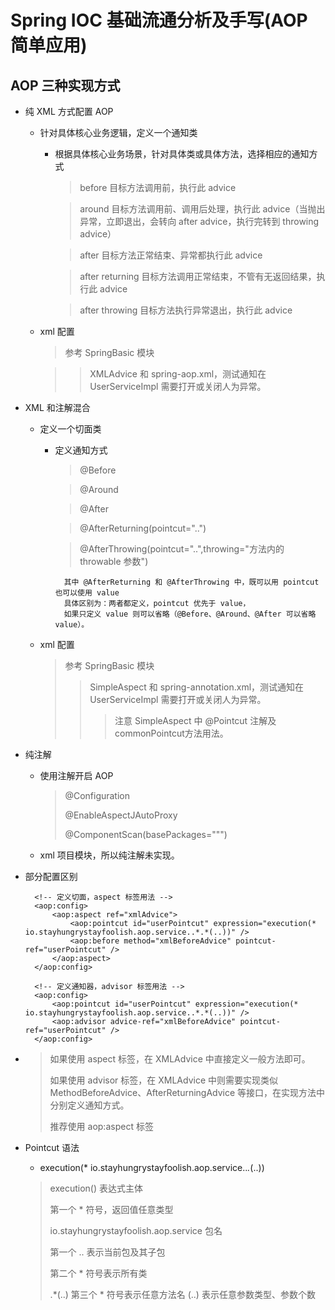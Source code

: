 # Spring IOC 基础流通分析及手写(AOP 简单应用)

## AOP 三种实现方式

- 纯 XML 方式配置 AOP
    
    - 针对具体核心业务逻辑，定义一个通知类
        
        - 根据具体核心业务场景，针对具体类或具体方法，选择相应的通知方式
        
            > before 目标方法调用前，执行此 advice
                                            
            > around 目标方法调用前、调用后处理，执行此 advice（当抛出异常，立即退出，会转向 after advice，执行完转到 throwing advice）
            
            > after 目标方法正常结束、异常都执行此 advice
                                                                                                                                                                                                                          
            > after returning 目标方法调用正常结束，不管有无返回结果，执行此 advice
                                                                                                                                                                                                                          
            > after throwing 目标方法执行异常退出，执行此 advice
                                                                                                                                                                                                                                                                                                                                                                                                                                                                                                                                                                                                                                                                                                                                                                                                                        
    - xml 配置                                                                                                                                                                                                                                                                                                                                                                                                                                                                                                                                                                                                                                                                                                                                                                                                                        
        
        > 参考 SpringBasic 模块
                                                                                                                                                                                                                                                                                                                                                                                                                                                                                                                                                                                                                                                                                                                                                                                                                                                  
        >> XMLAdvice 和 spring-aop.xml，测试通知在 UserServiceImpl 需要打开或关闭人为异常。


- XML 和注解混合

    - 定义一个切面类
    
        - 定义通知方式
            
            > @Before
                                  
            > @Around
                                                                                           
            > @After
                                                                                                                                                                                                             
            > @AfterReturning(pointcut="..")
                                                                                                                                                                                                                                                                                                                                                                                                                                                
            > @AfterThrowing(pointcut="..",throwing="方法内的 throwable 参数")
                                                                                                                                                                                                                                                                                                                                                                                                                                                                                                                                                                                                                                                                                                                                                                                                                                                                                                                                              
                其中 @AfterReturning 和 @AfterThrowing 中，既可以用 pointcut 也可以使用 value
                具体区别为：两者都定义，pointcut 优先于 value，
                如果只定义 value 则可以省略（@Before、@Around、@After 可以省略 value）。
                
    - xml 配置
    
        > 参考 SpringBasic 模块
        >> SimpleAspect 和 spring-annotation.xml，测试通知在 UserServiceImpl 需要打开或关闭人为异常。
        >>> 注意 SimpleAspect 中 @Pointcut 注解及commonPointcut方法用法。                                                                                                                                                                                                                                                                                                                                                                                                                                                                                                                                                                                                                                                                                                                                                                                                                                                                                                                                                             

- 纯注解

    - 使用注解开启 AOP 
    
        > @Configuration
        > 
        > @EnableAspectJAutoProxy
        > 
        > @ComponentScan(basePackages=""")

    - xml 项目模块，所以纯注解未实现。

- 部分配置区别

        <!-- 定义切面，aspect 标签用法 -->
        <aop:config>
            <aop:aspect ref="xmlAdvice">
                <aop:pointcut id="userPointcut" expression="execution(* io.stayhungrystayfoolish.aop.service..*.*(..))" />
                <aop:before method="xmlBeforeAdvice" pointcut-ref="userPointcut" />
            </aop:aspect>  
        </aop:config>
        
        <!-- 定义通知器，advisor 标签用法 -->                      
        <aop:config>
            <aop:pointcut id="userPointcut" expression="execution(* io.stayhungrystayfoolish.aop.service..*.*(..))" />
            <aop:advisor advice-ref="xmlBeforeAdvice" pointcut-ref="userPointcut" />
        </aop:config>
        
-         
    > 如果使用 aspect 标签，在 XMLAdvice 中直接定义一般方法即可。
    >
    > 如果使用 advisor 标签，在 XMLAdvice 中则需要实现类似 MethodBeforeAdvice、AfterReturningAdvice 等接口，在实现方法中分别定义通知方式。 
    >
    > 推荐使用 aop:aspect 标签       

- Pointcut 语法

    - execution(* io.stayhungrystayfoolish.aop.service..*.*(..))

    > execution() 表达式主体
    >
    > 第一个 * 符号，返回值任意类型
    >
    > io.stayhungrystayfoolish.aop.service 包名
    >
    > 第一个 .. 表示当前包及其子包
    >
    > 第二个 * 符号表示所有类
    >
    > .*(..)  第三个 * 符号表示任意方法名 (..) 表示任意参数类型、参数个数
